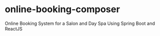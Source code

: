 # online-booking-composer
Online Booking System for a Salon and Day Spa Using Spring Boot and ReactJS
